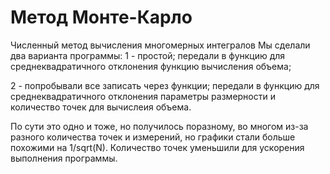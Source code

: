 # Метод Монте-Карло
Численный метод вычисления многомерных интегралов
Мы сделали два варианта программы:
1 - простой; передали в функцию для среднеквадратичного отклонения функцию вычисления объема;

2 - попробывали все записать через функции; передали в функцию для среднеквадратичного отклонения параметры размерности и количество точек для вычислеия объема.

По сути это одно и тоже, но получилось поразному, во многом из-за разного количества точек и измерений, но графики стали больше похожими на 1/sqrt(N).
Количество точек уменьшили для ускорения выполнения программы.
